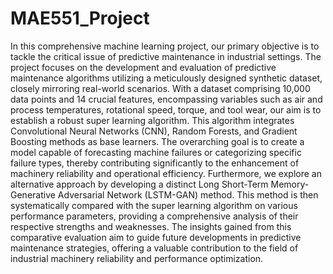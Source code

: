 # MAE551_Project
In this comprehensive machine learning project, our primary objective is to tackle the critical issue 
of predictive maintenance in industrial settings. The project focuses on the development and 
evaluation of predictive maintenance algorithms utilizing a meticulously designed synthetic 
dataset, closely mirroring real-world scenarios. With a dataset comprising 10,000 data points and 
14 crucial features, encompassing variables such as air and process temperatures, rotational speed, 
torque, and tool wear, our aim is to establish a robust super learning algorithm. This algorithm 
integrates Convolutional Neural Networks (CNN), Random Forests, and Gradient Boosting 
methods as base learners. The overarching goal is to create a model capable of forecasting machine 
failures or categorizing specific failure types, thereby contributing significantly to the 
enhancement of machinery reliability and operational efficiency.
Furthermore, we explore an alternative approach by developing a distinct Long Short-Term 
Memory-Generative Adversarial Network (LSTM-GAN) method. This method is then 
systematically compared with the super learning algorithm on various performance parameters, 
providing a comprehensive analysis of their respective strengths and weaknesses. The insights 
gained from this comparative evaluation aim to guide future developments in predictive 
maintenance strategies, offering a valuable contribution to the field of industrial machinery 
reliability and performance optimization.
